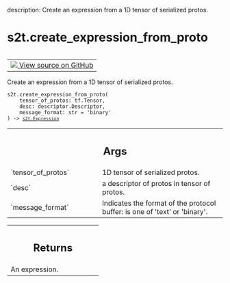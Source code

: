 description: Create an expression from a 1D tensor of serialized protos.

<div itemscope itemtype="http://developers.google.com/ReferenceObject">
<meta itemprop="name" content="s2t.create_expression_from_proto" />
<meta itemprop="path" content="Stable" />
</div>

# s2t.create_expression_from_proto

<!-- Insert buttons and diff -->

<table class="tfo-notebook-buttons tfo-api nocontent" align="left">
<td>
  <a target="_blank" href="https://github.com/google/struct2tensor/blob/master/struct2tensor/expression_impl/proto.py#L85-L100">
    <img src="https://www.tensorflow.org/images/GitHub-Mark-32px.png" />
    View source on GitHub
  </a>
</td>
</table>



Create an expression from a 1D tensor of serialized protos.

<pre class="devsite-click-to-copy prettyprint lang-py tfo-signature-link">
<code>s2t.create_expression_from_proto(
    tensor_of_protos: tf.Tensor,
    desc: descriptor.Descriptor,
    message_format: str = &#x27;binary&#x27;
) -> <a href="../s2t/Expression.md"><code>s2t.Expression</code></a>
</code></pre>



<!-- Placeholder for "Used in" -->


<!-- Tabular view -->
 <table class="responsive fixed orange">
<colgroup><col width="214px"><col></colgroup>
<tr><th colspan="2"><h2 class="add-link">Args</h2></th></tr>

<tr>
<td>
`tensor_of_protos`
</td>
<td>
1D tensor of serialized protos.
</td>
</tr><tr>
<td>
`desc`
</td>
<td>
a descriptor of protos in tensor of protos.
</td>
</tr><tr>
<td>
`message_format`
</td>
<td>
Indicates the format of the protocol buffer: is one of
'text' or 'binary'.
</td>
</tr>
</table>



<!-- Tabular view -->
 <table class="responsive fixed orange">
<colgroup><col width="214px"><col></colgroup>
<tr><th colspan="2"><h2 class="add-link">Returns</h2></th></tr>
<tr class="alt">
<td colspan="2">
An expression.
</td>
</tr>

</table>

